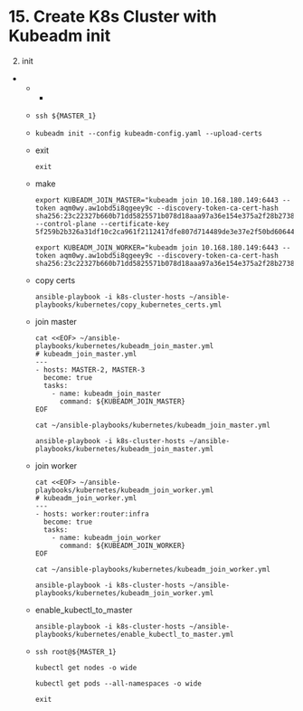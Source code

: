 # **15. Create K8s Cluster with Kubeadm init**
2. init 
  -  
    - 
      -  

    -      
          ssh ${MASTER_1}
    - 
          kubeadm init --config kubeadm-config.yaml --upload-certs

    - exit

          exit

    - make

          export KUBEADM_JOIN_MASTER="kubeadm join 10.168.180.149:6443 --token aqm0wy.aw1obd5i8qgeey9c --discovery-token-ca-cert-hash sha256:23c22327b660b71dd5825571b078d18aaa97a36e154e375a2f28b27381562043 --control-plane --certificate-key 5f259b2b326a31df10c2ca961f2112417dfe807d714489de3e37e2f50bd60644"

          export KUBEADM_JOIN_WORKER="kubeadm join 10.168.180.149:6443 --token aqm0wy.aw1obd5i8qgeey9c --discovery-token-ca-cert-hash sha256:23c22327b660b71dd5825571b078d18aaa97a36e154e375a2f28b27381562043"


    - copy certs

          ansible-playbook -i k8s-cluster-hosts ~/ansible-playbooks/kubernetes/copy_kubernetes_certs.yml

    - join master

          cat <<EOF> ~/ansible-playbooks/kubernetes/kubeadm_join_master.yml
          # kubeadm_join_master.yml
          ---
          - hosts: MASTER-2, MASTER-3
            become: true
            tasks:
              - name: kubeadm_join_master
                command: ${KUBEADM_JOIN_MASTER}           
          EOF

          cat ~/ansible-playbooks/kubernetes/kubeadm_join_master.yml

          ansible-playbook -i k8s-cluster-hosts ~/ansible-playbooks/kubernetes/kubeadm_join_master.yml

    - join worker

          cat <<EOF> ~/ansible-playbooks/kubernetes/kubeadm_join_worker.yml
          # kubeadm_join_worker.yml
          ---
          - hosts: worker:router:infra
            become: true
            tasks:
              - name: kubeadm_join_worker
                command: ${KUBEADM_JOIN_WORKER}           
          EOF

          cat ~/ansible-playbooks/kubernetes/kubeadm_join_worker.yml

          ansible-playbook -i k8s-cluster-hosts ~/ansible-playbooks/kubernetes/kubeadm_join_worker.yml

    - enable_kubectl_to_master
 
          ansible-playbook -i k8s-cluster-hosts ~/ansible-playbooks/kubernetes/enable_kubectl_to_master.yml


    - 
          ssh root@${MASTER_1}

          kubectl get nodes -o wide

          kubectl get pods --all-namespaces -o wide

          exit

